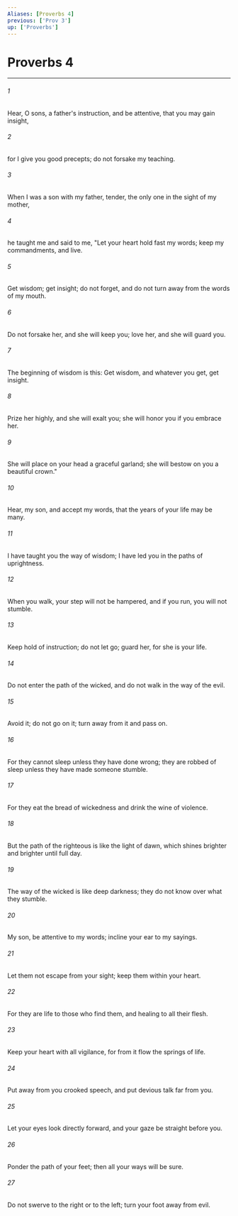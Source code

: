 ```yaml
---
Aliases: [Proverbs 4]
previous: ['Prov 3']
up: ['Proverbs']
---
```

# Proverbs 4

***

 

###### 1 
Hear, O sons, a father's instruction, 
 and be attentive, that you may gain insight, 
 
 

###### 2 
for I give you good precepts; 
 do not forsake my teaching. 
 
 

###### 3 
When I was a son with my father, 
 tender, the only one in the sight of my mother, 
 
 

###### 4 
he taught me and said to me, 
 "Let your heart hold fast my words; 
 keep my commandments, and live. 
 
 

###### 5 
Get wisdom; get insight; 
 do not forget, and do not turn away from the words of my mouth. 
 
 

###### 6 
Do not forsake her, and she will keep you; 
 love her, and she will guard you. 
 
 

###### 7 
The beginning of wisdom is this: Get wisdom, 
 and whatever you get, get insight. 
 
 

###### 8 
Prize her highly, and she will exalt you; 
 she will honor you if you embrace her. 
 
 

###### 9 
She will place on your head a graceful garland; 
 she will bestow on you a beautiful crown."
 
 

###### 10 
Hear, my son, and accept my words, 
 that the years of your life may be many. 
 
 

###### 11 
I have taught you the way of wisdom; 
 I have led you in the paths of uprightness. 
 
 

###### 12 
When you walk, your step will not be hampered, 
 and if you run, you will not stumble. 
 
 

###### 13 
Keep hold of instruction; do not let go; 
 guard her, for she is your life. 
 
 

###### 14 
Do not enter the path of the wicked, 
 and do not walk in the way of the evil. 
 
 

###### 15 
Avoid it; do not go on it; 
 turn away from it and pass on. 
 
 

###### 16 
For they cannot sleep unless they have done wrong; 
 they are robbed of sleep unless they have made someone stumble. 
 
 

###### 17 
For they eat the bread of wickedness 
 and drink the wine of violence. 
 
 

###### 18 
But the path of the righteous is like the light of dawn, 
 which shines brighter and brighter until full day. 
 
 

###### 19 
The way of the wicked is like deep darkness; 
 they do not know over what they stumble.
 
 

###### 20 
My son, be attentive to my words; 
 incline your ear to my sayings. 
 
 

###### 21 
Let them not escape from your sight; 
 keep them within your heart. 
 
 

###### 22 
For they are life to those who find them, 
 and healing to all their flesh. 
 
 

###### 23 
Keep your heart with all vigilance, 
 for from it flow the springs of life. 
 
 

###### 24 
Put away from you crooked speech, 
 and put devious talk far from you. 
 
 

###### 25 
Let your eyes look directly forward, 
 and your gaze be straight before you. 
 
 

###### 26 
Ponder the path of your feet; 
 then all your ways will be sure. 
 
 

###### 27 
Do not swerve to the right or to the left; 
 turn your foot away from evil.
 
